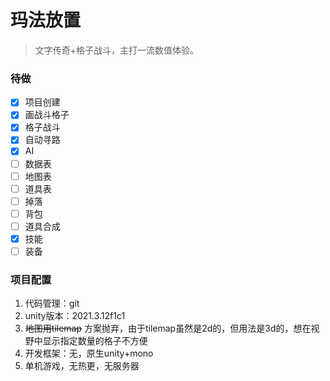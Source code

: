 # 玛法放置
> 文字传奇+格子战斗，主打一流数值体验。


### 待做
- [x] 项目创建
- [x] 画战斗格子
- [x] 格子战斗
- [x] 自动寻路
- [x] AI
- [ ] 数据表
- [ ] 地图表
- [ ] 道具表
- [ ] 掉落
- [ ] 背包
- [ ] 道具合成
- [x] 技能
- [ ] 装备

### 项目配置
1. 代码管理：git  
2. unity版本：2021.3.12f1c1  
3. ~~地图用tilemap~~ 方案抛弃，由于tilemap虽然是2d的，但用法是3d的，想在视野中显示指定数量的格子不方便
4. 开发框架：无，原生unity+mono  
5. 单机游戏，无热更，无服务器  
